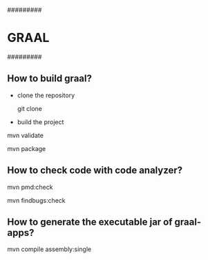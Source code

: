 #########
# GRAAL #
#########

## How to build graal? ##

* clone the repository

  git clone <repo>

* build the project

mvn validate 

mvn package


## How to check code with code analyzer? ##

mvn pmd:check

mvn findbugs:check


## How to generate the executable jar of graal-apps? ##

mvn compile assembly:single


